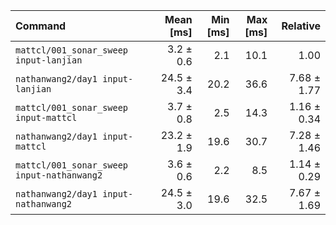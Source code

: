 | Command | Mean [ms] | Min [ms] | Max [ms] | Relative |
|:---|---:|---:|---:|---:|
| `mattcl/001_sonar_sweep input-lanjian` | 3.2 ± 0.6 | 2.1 | 10.1 | 1.00 |
| `nathanwang2/day1 input-lanjian` | 24.5 ± 3.4 | 20.2 | 36.6 | 7.68 ± 1.77 |
| `mattcl/001_sonar_sweep input-mattcl` | 3.7 ± 0.8 | 2.5 | 14.3 | 1.16 ± 0.34 |
| `nathanwang2/day1 input-mattcl` | 23.2 ± 1.9 | 19.6 | 30.7 | 7.28 ± 1.46 |
| `mattcl/001_sonar_sweep input-nathanwang2` | 3.6 ± 0.6 | 2.2 | 8.5 | 1.14 ± 0.29 |
| `nathanwang2/day1 input-nathanwang2` | 24.5 ± 3.0 | 19.6 | 32.5 | 7.67 ± 1.69 |
